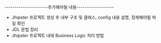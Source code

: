 ----------------------추가해야될 내용-------------------

- Jhipster 프로젝트 생성 후 내부 구조 및 클래스, config 내용 설명, 정제해야될 파일 확인
- JDL 문법 정리
- Jhipster 프로젝트 내에 Business Logic 처리 방법 
